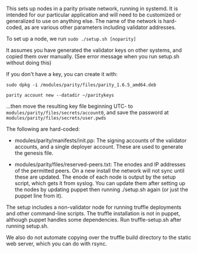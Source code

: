 This sets up nodes in a parity private network, running in systemd. It is intended for our particular application and will need to be customized or generalized to use on anything else. The name of the network is hard-coded, as are various other parameters including validator addresses.

To set up a node, we run
`sudo ./setup.sh [noparity]`

It assumes you have generated the validator keys on other systems, and copied them over manually. (See error message when you run setup.sh without doing this)

If you don't have a key, you can create it with:

`sudo dpkg -i /modules/parity/files/parity_1.6.5_amd64.deb`

`parity account new --datadir ~/paritykeys`

...then move the resulting key file beginning UTC- to `modules/parity/files/secrets/account0`, and save the password at `modules/parity/files/secrets/user.pwds`

The following are hard-coded:

 * modules/parity/manifests/init.pp: 
   The signing accounts of the validator accounts, and a single deployer account. These are used to generate the genesis file.

 * modules/parity/files/reserved-peers.txt:
   The enodes and IP addresses of the permitted peers. On a new install the network will not sync until these are updated.
   The enode of each node is output by the setup script, which gets it from syslog.
   You can update them after setting up the nodes by updating puppet then running ./setup.sh again (or just the puppet line from it).

The setup includes a non-validator node for running truffle deployments and other command-line scripts.
The truffle installation is not in puppet, although puppet handles some dependencies. 
Run truffle-setup.sh after running setup.sh.

We also do not automate copying over the truffle build directory to the static web server, which you can do with rsync.
